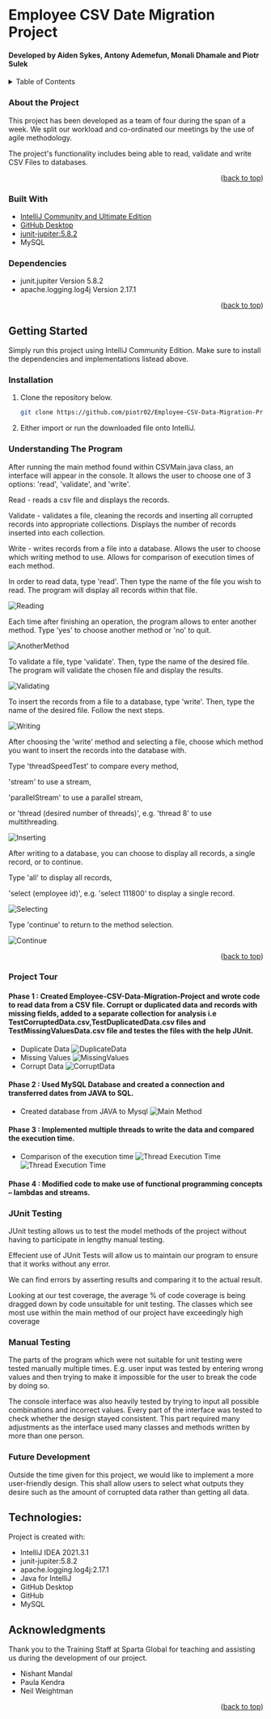 # Employee CSV Date Migration Project

#### Developed by Aiden Sykes, Antony Ademefun, Monali Dhamale and Piotr Sulek


<!-- TABLE OF CONTENTS -->
<details>
  <summary>Table of Contents</summary>
  <ol>
    <li>
      <a href="#about-the-project">About The Project</a>
      <ul>
        <li><a href="#built-with">Built With</a></li>
        <li><a href="#dependencies">Dependencies</a></li>
      </ul>
    </li>
    <li>
      <a href="#getting-started">Getting Started</a>
      <ul>
        <li><a href="#installation">Installation</a></li>
        <li><a href="#understanding-the-program">Understanding The Program</a></li>
      </ul>
    </li>
    <li>
      <a href="#project-tour">Project Tour</a>
      <ul>
        <li><a href="#phase-1">Phase 1</a></li>
        <li><a href="#phase-2">Phase 2</a></li>
        <li><a href="#phase-3">Phase 3</a></li>
        <li><a href="#phase-4">Phase 4</a></li>
      </ul>
    </li>
    <li><a href="#junit-testing">JUnit Testing</a></li>
    <li><a href="#manual-testing">Manual Testing</a></li>
    <li><a href="#future-development">Future Development</a></li>
    <li><a href="#technologies">Technologies</a></li>
    <li><a href="#acknowledgements">Acknowledgements</a></li>
  </ol>
</details>

### About the Project

This project has been developed as a team of four during the span of a week. We split our workload and co-ordinated our meetings by the use of agile methodology.




The project's functionality includes being able to read, validate and write CSV Files to databases.


<p align="right">(<a href="#top">back to top</a>)</p>

### Built With

* [IntelliJ Community and Ultimate Edition](https://www.jetbrains.com/idea/)
* [GitHub Desktop](https://desktop.github.com)
* [junit-jupiter:5.8.2](https://junit.org/junit5/docs/current/user-guide/)
* MySQL

### Dependencies

* junit.jupiter Version 5.8.2
* apache.logging.log4j Version 2.17.1


<p align="right">(<a href="#top">back to top</a>)</p>


## Getting Started

Simply run this project using IntelliJ Community Edition. Make sure to install the dependencies and implementations listead above.

### Installation

1. Clone the repository below.
   ```sh
   git clone https://github.com/piotr02/Employee-CSV-Data-Migration-Project.git
   ```
2. Either import or run the downloaded file onto IntelliJ.

### Understanding The Program
After running the main method found within CSVMain.java class, an interface
will appear in the console. It allows the user to choose one of 3 options:
'read', 'validate', and 'write'.

Read - reads a csv file and displays the records.

Validate - validates a file, cleaning the records and inserting all
corrupted records into appropriate collections. Displays the number of
records inserted into each collection.

Write - writes records from a file into a database. Allows the user to choose
which writing method to use. Allows for comparison of execution times of
each method.

In order to read data, type 'read'. Then type the name
of the file you wish to read. The program will display
all records within that file.

  ![Reading](reading.jpg)

Each time after finishing an operation, the program
allows to enter another method. Type 'yes' to choose
another method or 'no' to quit.

  ![AnotherMethod](anotherMethod.jpg)

To validate a file, type 'validate'. Then, type the name
of the desired file. The program will validate the chosen
file and display the results.

  ![Validating](validating.jpg)

To insert the records from a file to a database, type
'write'. Then, type the name of the desired file.
Follow the next steps.

  ![Writing](writing.jpg)

After choosing the 'write' method and selecting a file,
choose which method you want to insert the records
into the database with. 

Type 'threadSpeedTest' to compare every method,

'stream' to use a stream,

'parallelStream' to use a parallel stream,

or 'thread (desired number of threads)', e.g. 'thread 8'
to use multithreading.

  ![Inserting](inserting.jpg)

After writing to a database, you can choose to display
all records, a single record, or to continue.

Type 'all' to display all records,

'select (employee id)', e.g. 'select 111800'
to display a single record.

  ![Selecting](selecting.jpg)

Type 'continue' to return to the method selection.

  ![Continue](continue.jpg)


<p align="right">(<a href="#top">back to top</a>)</p>


### Project Tour

#### Phase 1 : Created Employee-CSV-Data-Migration-Project and wrote code to read data from a CSV file. Corrupt or duplicated data and records with missing fields,              added to a separate collection for analysis i.e TestCorruptedData.csv,TestDuplicatedData.csv files and TestMissingValuesData.csv file and testes the files with the            help JUnit.
* Duplicate Data
             ![DuplicateData](DuplicateData.png)
* Missing Values
             ![MissingValues](MissingValues.png)
* Corrupt Data
              ![CorruptData](CorruptData.png)
             
#### Phase 2 : Used MySQL Database and created a connection and transferred dates from JAVA to SQL. 
* Created database  from JAVA to Mysql
![Main Method](CreateDatabase.png)

#### Phase 3 : Implemented multiple threads to write the data and compared the execution time. 

* Comparison of the execution time
  ![Thread Execution Time](Threadexecution.png)
  ![Thread Execution Time](graph.png)
#### Phase 4 : Modified code to make use of functional programming concepts – lambdas and streams.

### JUnit Testing

JUnit testing allows us to test the model methods of the project without having to participate in lengthy manual testing.

Effecient use of JUnit Tests will allow us to maintain our program to ensure that it works without any error.

We can find errors by asserting  results and comparing it to the actual result.

Looking at our test coverage, the average % of code coverage is being dragged down by code unsuitable for unit testing. The classes which see most use within the main method of our project have exceedingly high coverage

### Manual Testing

The parts of the program which were not suitable for unit testing were
tested manually multiple times. E.g. user input was tested by entering wrong
values and then trying to make it impossible for the user to break the code by doing so.

The console interface was also heavily tested by trying to input all
possible combinations and incorrect values. Every part of the interface was
tested to check whether the design stayed consistent. This part required
many adjustments as the interface used many classes and methods written by
more than one person.

### Future Development

Outside the time given for this project, we would like to implement a more user-friendly design. This shall allow users to select what outputs they desire such as the amount of corrupted data rather than getting all data.


## Technologies:

Project is created with:
* IntelliJ IDEA 2021.3.1
* junit-jupiter:5.8.2
* apache.logging.log4j:2.17.1
* Java for IntelliJ
* GitHub Desktop
* GitHub
* MySQL

<!-- ACKNOWLEDGMENTS -->
## Acknowledgments

Thank you to the Training Staff at Sparta Global for teaching and assisting us during the development of our project.

* Nishant Mandal
* Paula Kendra
* Neil Weightman

<p align="right">(<a href="#top">back to top</a>)</p>
